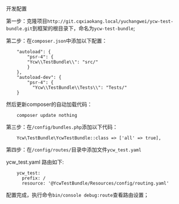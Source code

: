 开发配置

第一步：克隆项目`http://git.cqxiaokang.local/yuchangwei/ycw-test-bundle.git`到框架的根目录下，命名为`ycw-test-bundle`;

第二步：在`composer.json`中添加以下配置：

        "autoload": {
            "psr-4": {
            "Ycw\\TestBundle\\": "src/"
            }
        },
        "autoload-dev": {
            "psr-4": {
              "Ycw\\TestBundle\\Tests\\": "Tests/"
        }

然后更新composer的自动加载代码：

        composer update nothing

第三步：在`/config/bundles.php`添加以下代码：

        Ycw\TestBundle\YcwTestBundle::class => ['all' => true],

第四步：在`/config/routes/`目录中添加文件`ycw_test.yaml`

ycw_test.yaml 路由如下:

        ycw_test:
          prefix: /
          resource: '@YcwTestBundle/Resources/config/routing.yaml'

配置完成，执行命令`bin/console debug:route`查看路由设置；